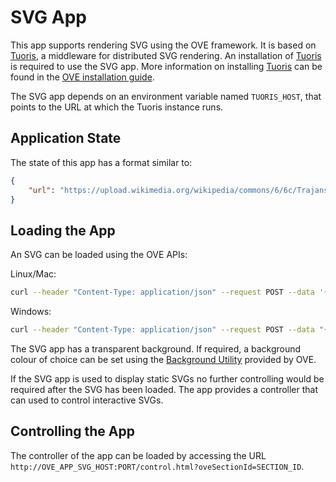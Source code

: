# SVG App

This app supports rendering SVG using the OVE framework. It is based on [Tuoris](https://github.com/fvictor/tuoris), a middleware for distributed SVG rendering. An installation of [Tuoris](https://github.com/fvictor/tuoris) is required to use the SVG app. More information on installing [Tuoris](https://github.com/fvictor/tuoris) can be found in the [OVE installation guide](https://ove.readthedocs.io/en/stable/docs/INSTALLATION.html).

The SVG app depends on an environment variable named `TUORIS_HOST`, that points to the URL at which the Tuoris instance runs.

## Application State

The state of this app has a format similar to:

```json
{
    "url": "https://upload.wikimedia.org/wikipedia/commons/6/6c/Trajans-Column-lower-animated.svg"
}
```

## Loading the App

An SVG can be loaded using the OVE APIs:

Linux/Mac:

```sh
curl --header "Content-Type: application/json" --request POST --data '{"app": {"url": "http://OVE_APP_SVG_HOST:PORT","states": {"load": {"url": "https://upload.wikimedia.org/wikipedia/commons/6/6c/Trajans-Column-lower-animated.svg"}}}, "space": "OVE_SPACE", "h": 500, "w": 500, "y": 0, "x": 0}' http://OVE_CORE_HOST:PORT/section
```

Windows:

```sh
curl --header "Content-Type: application/json" --request POST --data "{\"app\": {\"url\": \"http://OVE_APP_SVG_HOST:PORT\", \"states\": {\"load\": {\"url\": \"https://upload.wikimedia.org/wikipedia/commons/6/6c/Trajans-Column-lower-animated.svg\"}}}, \"space\": \"OVE_SPACE\", \"h\": 500, \"w\": 500, \"y\": 0, \"x\": 0}" http://OVE_CORE_HOST:PORT/section
```

The SVG app has a transparent background. If required, a background colour of choice can be set using the [Background Utility](../ove-app-html/docs/UTIL_BACKGROUND.md) provided by OVE.

If the SVG app is used to display static SVGs no further controlling would be required after the SVG has been loaded. The app provides a controller that can used to control interactive SVGs.

## Controlling the App

The controller of the app can be loaded by accessing the URL `http://OVE_APP_SVG_HOST:PORT/control.html?oveSectionId=SECTION_ID`.
